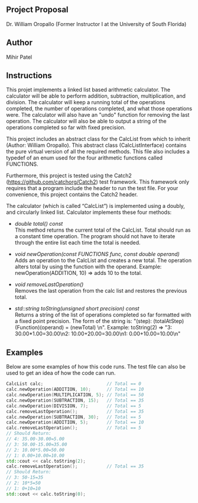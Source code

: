 Project Proposal
-----------------
Dr. William Oropallo (Former Instructor I at the University of South Florida)

Author
-------
Mihir Patel   

Instructions
-------------   
This projet implements a linked list based arithmetic calculator. The calculator will be able to perform addition, subtraction, 
multiplication, and division. The calculator will keep a running total of the operations completed, the number of operations completed,
and what those operations were. The calculator will also have an "undo" function for removing the last operation. The calculator will 
also be able to output a string of the operations completed so far with fixed precision.

This project includes an abstract class for the CalcList from which to inherit (Author: William Oropallo). This abstract class
(CalcListInterface) contains the pure virtual version of all the required methods. This file also includes a typedef of an enum 
used for the four arithmetic functions called FUNCTIONS.  

Furthermore, this project is tested using the Catch2 (https://github.com/catchorg/Catch2) test framework. This framework
only requires that a program include the header to run the test file. For your convenience, this project contains the Catch2 header.

The calculator (which is called “CalcList”) is implemented using a doubly, and circularly linked list. Calculator implements these
four methods:  

  - *double total() const*   
       This method returns the current total of the CalcList. Total should run as a constant time operation. The program should 
       not have to iterate through the entire list each time the total is needed. 

  - *void newOperation(const FUNCTIONS func, const double operand)*     
       Adds an operation to the CalcList and creates a new total. The operation alters total by using the function with the 
       operand. Example: newOperation(ADDITION, 10) => adds 10 to the total. 

  - *void removeLastOperation()*      
      Removes the last operation from the calc list and restores the previous total. 

  - *std::string toString(unsigned short precision) const*     
      Returns a string of the list of operations completed so far formatted with a fixed point precision. The form of the 
      string is: "(step): (totalAtStep)(Function)(operand) = (newTotal) \n". 
      Example: toString(2) => "3: 30.00*1.00=30.00\n2: 10.00+20.00=30.00\n1: 0.00+10.00=10.00\n" 
      
Examples   
--------   
Below are some examples of how this code runs. The test file can also be used to get an idea of how the code can run. 
````````cpp
CalcList calc;                        // Total == 0      
calc.newOperation(ADDITION, 10);      // Total == 10    
calc.newOperation(MULTIPLICATION, 5); // Total == 50     
calc.newOperation(SUBTRACTION, 15);   // Total == 35    
calc.newOperation(DIVISION, 7);       // Total == 5    
calc.removeLastOperation();           // Total == 35    
calc.newOperation(SUBTRACTION, 30);   // Total == 5   
calc.newOperation(ADDITION, 5);       // Total == 10   
calc.removeLastOperation();           // Total == 5   
// Should Return:   
// 4: 35.00-30.00=5.00   
// 3: 50.00-15.00=35.00   
// 2: 10.00*5.00=50.00   
// 1: 0.00+10.00=10.00   
std::cout << calc.toString(2);    
calc.removeLastOperation();           // Total == 35    
// Should Return:   
// 3: 50-15=35   
// 2: 10*5=50   
// 1: 0+10=10   
std::cout << calc.toString(0);   
````````
